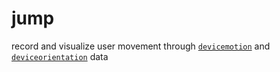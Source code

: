 # jump

record and visualize user movement through [`devicemotion`](https://developer.mozilla.org/en-US/docs/Web/Reference/Events/devicemotion) and [`deviceorientation`](https://developer.mozilla.org/en-US/docs/Web/Reference/Events/deviceorientation) data
